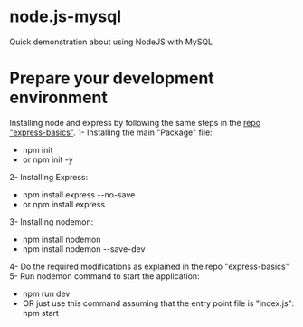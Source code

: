 # node.js-mysql
Quick demonstration about using NodeJS with MySQL

# Prepare your development environment
Installing node and express by following the same steps in the [repo "express-basics"](https://github.com/anmarjarjees/express-basics). 
1- Installing the main "Package" file:
 - npm init
 - or npm init -y

2- Installing Express:
 - npm install express --no-save
 - or npm install express

3- Installing nodemon:
 - npm install nodemon
 - npm install nodemon --save-dev

4- Do the required modifications as explained in the repo "express-basics"
5- Run nodemon command to start the application:
 - npm run dev
 - OR just use this command assuming that the entry point file is "index.js": npm start
